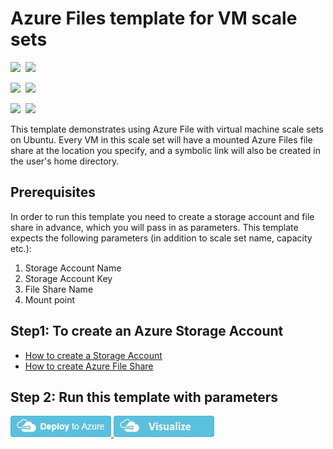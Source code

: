 # Azure Files template for VM scale sets

<IMG SRC="https://azbotstorage.blob.core.windows.net/badges/201-vmss-azure-files-linux/PublicLastTestDate.svg" />&nbsp;
<IMG SRC="https://azbotstorage.blob.core.windows.net/badges/201-vmss-azure-files-linux/PublicDeployment.svg" />&nbsp;

<IMG SRC="https://azbotstorage.blob.core.windows.net/badges/201-vmss-azure-files-linux/FairfaxLastTestDate.svg" />&nbsp;
<IMG SRC="https://azbotstorage.blob.core.windows.net/badges/201-vmss-azure-files-linux/FairfaxDeployment.svg" />&nbsp;

<IMG SRC="https://azbotstorage.blob.core.windows.net/badges/201-vmss-azure-files-linux/BestPracticeResult.svg" />&nbsp;
<IMG SRC="https://azbotstorage.blob.core.windows.net/badges/201-vmss-azure-files-linux/CredScanResult.svg" />&nbsp;

This template demonstrates using Azure File with virtual machine scale sets on Ubuntu. Every VM in this scale set will have a mounted Azure Files file share at the location you specify, and a symbolic link will also be created in the user's home directory.

## Prerequisites
In order to run this template you need to create a storage account and file share in advance, which you will pass in as parameters. This template expects the following parameters (in addition to scale set name, capacity etc.):
1. Storage Account Name
2. Storage Account Key
3. File Share Name
4. Mount point

## Step1: To create an Azure Storage Account
* [How to create a Storage Account](https://docs.microsoft.com/en-us/azure/storage/storage-create-storage-account#create-a-storage-account)
* [How to create Azure File Share](https://docs.microsoft.com/en-us/azure/storage/storage-dotnet-how-to-use-files#use-the-azure-portal-to-manage-a-file-share)

## Step 2: Run this template with parameters

<a href="https://portal.azure.com/#create/Microsoft.Template/uri/https%3A%2F%2Fraw.githubusercontent.com%2FAzure%2Fazure-quickstart-templates%2Fmaster%2F201-vmss-azure-files-linux%2Fazuredeploy.json" target="_blank">
    <img src="https://raw.githubusercontent.com/Azure/azure-quickstart-templates/master/1-CONTRIBUTION-GUIDE/images/deploytoazure.png"/>
</a>
<a href="http://armviz.io/#/?load=https%3A%2F%2Fraw.githubusercontent.com%2FAzure%2Fazure-quickstart-templates%2Fmaster%2F201-vmss-azure-files-linux%2Fazuredeploy.json" target="_blank">
    <img src="https://raw.githubusercontent.com/Azure/azure-quickstart-templates/master/1-CONTRIBUTION-GUIDE/images/visualizebutton.png"/>
</a>
